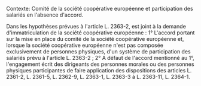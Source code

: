 Contexte: Comité de la société coopérative européenne et participation des salariés en l'absence d'accord.

Dans les hypothèses prévues à l'article L. 2363-2, est joint à la demande d'immatriculation de la société coopérative européenne : 1° L'accord portant sur la mise en place du comité de la société coopérative européenne et, lorsque la société coopérative européenne n'est pas composée exclusivement de personnes physiques, d'un système de participation des salariés prévu à l'article L. 2363-2 ; 2° A défaut de l'accord mentionné au 1°, l'engagement écrit des dirigeants des personnes morales ou des personnes physiques participantes de faire application des dispositions des articles L. 2361-2, L. 2361-5, L. 2362-9, L. 2363-1, L. 2363-3 à L. 2363-11, L. 2364-1.